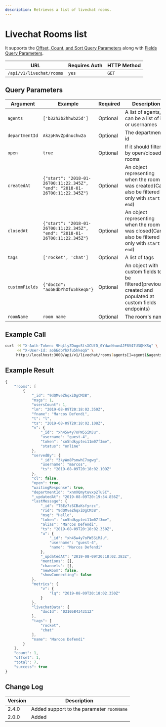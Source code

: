 ```yaml
---
description: Retrieves a list of livechat rooms.
---
```


# Livechat Rooms list

It supports the [Offset, Count, and Sort Query Parameters](../other-important-endpoints/offset-and-count-and-sort-info.md) along with [Fields Query Parameters](../other-important-endpoints/query-and-fields-info.md).

| URL                      | Requires Auth | HTTP Method |
| ------------------------ | ------------- | ----------- |
| `/api/v1/livechat/rooms` | `yes`         | `GET`       |

## Query Parameters

| Argument       | Example                                                                    | Required | Description                                                                                              |
| -------------- | -------------------------------------------------------------------------- | -------- | -------------------------------------------------------------------------------------------------------- |
| `agents`       | `['b32h3b2hhwb25d']`                                                       | Optional | A list of agents, can be a list of ids or usernames                                                      |
| `departmentId` | `AkzpHAvZpdnuchw2a`                                                        | Optional | The department's id                                                                                      |
| `open`         | `true`                                                                     | Optional | If it should filter by open/closed rooms                                                                 |
| `createdAt`    | `{"start": "2018-01-26T00:11:22.345Z", "end": "2018-01-26T00:11:22.345Z"}` | Optional | An object representing when the room was created(Can also be filtered only with `start` or `end`)        |
| `closedAt`     | `{"start": "2018-01-26T00:11:22.345Z", "end": "2018-01-26T00:11:22.345Z"}` | Optional | An object representing when the room was closed(Can also be filtered only with `start` or `end`)         |
| `tags`         | `['rocket', 'chat']`                                                       | Optional | A list of tags                                                                                           |
| `customFields` | `{"docId": "aobEdbYhXfu5hkeqG"}`                                           | Optional | An object with custom fields to be filtered(previously created and populated at custom fields endpoints) |
| `roomName`     | `room name`                                                                | Optional | The room's name                                                                                          |

## Example Call

```bash
curl -H "X-Auth-Token: 9HqLlyZOugoStsXCUfD_0YdwnNnunAJF8V47U3QHXSq" \
     -H "X-User-Id: aobEdbYhXfu5hkeqG" \
     http://localhost:3000/api/v1/livechat/rooms?agents[]=agent1&agents[]=agent2&departamentId=123&open=true&createdAt={"start": "2018-01-26T00:11:22.345Z", "end": "2018-01-26T00:11:22.345Z"}&closedAt={"start": "2018-01-26T00:11:22.345Z", "end": "2018-01-26T00:11:22.345Z"}&tags[]=rocket&customFields={"docId": "031041"}&count=3&offset=1&sort={"_updatedAt": 1}&fields={"msgs": 1}&roomName=test
```

## Example Result

```javascript
{
    "rooms": [
        {
            "_id": "9dQMveZhqxiDgCM3B",
            "msgs": 1,
            "usersCount": 1,
            "lm": "2019-08-09T20:18:02.350Z",
            "fname": "Marcos Defendi",
            "t": "l",
            "ts": "2019-08-09T20:18:02.108Z",
            "v": {
                "_id": "xh45w4y7oPW5SiMJu",
                "username": "guest-4",
                "token": "xn5hdkyptei11m07f3me",
                "status": "online"
            },
            "servedBy": {
                "_id": "3kyWm8PsmwhC7xgwg",
                "username": "marcos",
                "ts": "2019-08-09T20:18:02.109Z"
            },
            "cl": false,
            "open": true,
            "waitingResponse": true,
            "departmentId": "xnmXQmytuvxp2TuSC",
            "_updatedAt": "2019-08-09T20:19:34.856Z",
            "lastMessage": {
                "_id": "TBEz7zSCBaKsfyrzc",
                "rid": "9dQMveZhqxiDgCM3B",
                "msg": "Hello",
                "token": "xn5hdkyptei11m07f3me",
                "alias": "Marcos Defendi",
                "ts": "2019-08-09T20:18:02.350Z",
                "u": {
                    "_id": "xh45w4y7oPW5SiMJu",
                    "username": "guest-4",
                    "name": "Marcos Defendi"
                },
                "_updatedAt": "2019-08-09T20:18:02.383Z",
                "mentions": [],
                "channels": [],
                "newRoom": false,
                "showConnecting": false
            },
            "metrics": {
                "v": {
                    "lq": "2019-08-09T20:18:02.350Z"
                }
            },
            "livechatData": {
                "docId": "0310584343112"
            },
            "tags": [
                "rocket",
                "chat"
            ],
            "name": "Marcos Defendi"
        }
    ],
    "count": 1,
    "offset": 1,
    "total": 7,
    "success": true
}
```

## Change Log

| Version | Description                               |
| ------- | ----------------------------------------- |
| 2.4.0   | Added support to the parameter `roomName` |
| 2.0.0   | Added                                     |
